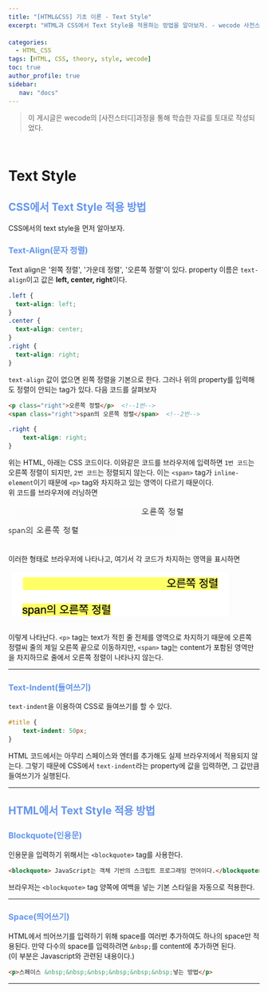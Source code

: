 ```yaml
---
title: "[HTML&CSS] 기초 이론 - Text Style"
excerpt: "HTML과 CSS에서 Text Style을 적용하는 방법을 알아보자. - wecode 사전스터디."

categories: 
  - HTML_CSS
tags: [HTML, CSS, theory, style, wecode]
toc: true
author_profile: true 
sidebar:
   nav: "docs"
---
```

>이 게시글은 wecode의 [사전스터디]과정을 통해 학습한 자료를 토대로 작성되었다.

<br>

# Text Style

## <span style="color:cornflowerblue">**CSS에서 Text Style 적용 방법**</span>
CSS에서의 text style을 먼저 알아보자.

### <span style="color:cornflowerblue">**Text-Align(문자 정렬)**</span>
Text align은 '왼쪽 정렬', '가운데 정렬', '오른쪽 정렬'이 있다. property 이름은 `text-align`이고 값은 **left, center, right**이다.
```css
.left {
  text-align: left;
}
.center {
  text-align: center;
}
.right {
  text-align: right;
}
```
`text-align` 값이 없으면 왼쪽 정렬을 기본으로 한다. 그러나 위의 property를 입력해도 정렬이 안되는 tag가 있다. 다음 코드를 살펴보자
```html
<p class="right">오른쪽 정렬</p>  <!--1번-->
<span class="right">span의 오른쪽 정렬</span>  <!--2번-->
```
```css
.right {
    text-align: right;
}
```
위는 HTML, 아래는 CSS 코드이다. 이와같은 코드를 브라우저에 입력하면 `1번 코드`는 오른쪽 정렬이 되지만, `2번 코드`는 정렬되지 않는다. 이는 `<span>` tag가 `inline-element`이기 때문에 `<p>` tag와 차지하고 있는 영역이 다르기 때문이다.<br>
위 코드를 브라우저에 러닝하면<br><br>
<img src="/assets/images/20221012/align.png"><br><br>

이러한 형태로 브라우저에 나타나고, 여기서 각 코드가 차지하는 영역을 표시하면 <br><br>
<img src="/assets/images/20221012/textalign.png"><br>

이렇게 나타난다. `<p>` tag는 text가 적힌 줄 전체를 영역으로 차지하기 때문에 오른쪽 정렬씨 줄의 제일 오른쪽 끝으로 이동하지만, `<span>` tag는 content가 포함된 영역만을 차지하므로 줄에서 오른쪽 정렬이 나타나지 않는다.

---
### <span style="color:cornflowerblue">**Text-Indent(들여쓰기)**</span>
`text-indent`을 이용하여 CSS로 들여쓰기를 할 수 있다.
```css
#title {
    text-indent: 50px;
}
```
HTML 코드에서는 아무리 스페이스와 엔터를 추가해도 실제 브라우저에서 적용되지 않는다. 그렇기 때문에 CSS에서 `text-indent`라는 property에 값을 입력하면, 그 값만큼 들여쓰기가 실행된다.

---

## <span style="color:cornflowerblue">**HTML에서 Text Style 적용 방법**</span>

### <span style="color:cornflowerblue">**Blockquote(인용문)**</span>
인용문을 입력하기 위해서는 `<blockquote>` tag를 사용한다.
```html
<blockquote> JavaScript는 객체 기반의 스크립트 프로그래밍 언어이다.</blockquote>
```
브라우저는 `<blockquote>` tag 양쪽에 여백을 넣는 기본 스타일을 자동으로 적용한다.

---
### <span style="color:cornflowerblue">**Space(띄어쓰기)**</span>
HTML에서 띄어쓰기를 입력하기 위해 space를 여러번 추가하여도 하나의 space만 적용된다. 만약 다수의 space를 입력하려면 `&nbsp;`를 content에 추가하면 된다.<br>
(이 부분은 Javascript와 관련된 내용이다.)
```html
<p>스페이스 &nbsp;&nbsp;&nbsp;&nbsp;&nbsp;&nbsp;넣는 방법</p>
```

---
